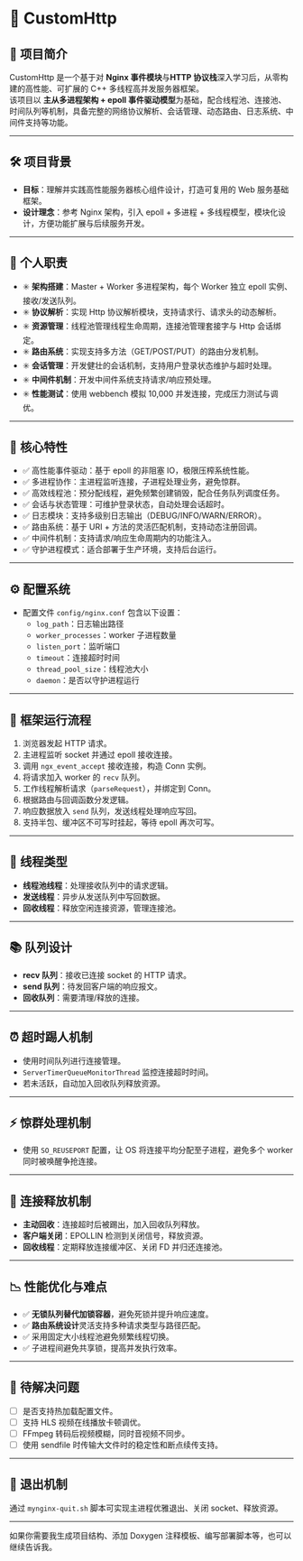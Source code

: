 # 🚀 CustomHttp

## 📘 项目简介

CustomHttp 是一个基于对 **Nginx 事件模块**与**HTTP 协议栈**深入学习后，从零构建的高性能、可扩展的 C++ 多线程高并发服务器框架。  
该项目以 **主从多进程架构 + epoll 事件驱动模型**为基础，配合线程池、连接池、时间队列等机制，具备完整的网络协议解析、会话管理、动态路由、日志系统、中间件支持等功能。

---

## 🛠️ 项目背景

- **目标**：理解并实践高性能服务器核心组件设计，打造可复用的 Web 服务基础框架。
- **设计理念**：参考 Nginx 架构，引入 epoll + 多进程 + 多线程模型，模块化设计，方便功能扩展与后续服务开发。

---

## 👤 个人职责

- ✳️ **架构搭建**：Master + Worker 多进程架构，每个 Worker 独立 epoll 实例、接收/发送队列。
- ✳️ **协议解析**：实现 Http 协议解析模块，支持请求行、请求头的动态解析。
- ✳️ **资源管理**：线程池管理线程生命周期，连接池管理套接字与 Http 会话绑定。
- ✳️ **路由系统**：实现支持多方法（GET/POST/PUT）的路由分发机制。
- ✳️ **会话管理**：开发健壮的会话机制，支持用户登录状态维护与超时处理。
- ✳️ **中间件机制**：开发中间件系统支持请求/响应预处理。
- ✳️ **性能测试**：使用 webbench 模拟 10,000 并发连接，完成压力测试与调优。

---

## 🔧 核心特性

- ✅ 高性能事件驱动：基于 epoll 的非阻塞 IO，极限压榨系统性能。
- ✅ 多进程协作：主进程监听连接，子进程处理业务，避免惊群。
- ✅ 高效线程池：预分配线程，避免频繁创建销毁，配合任务队列调度任务。
- ✅ 会话与状态管理：可维护登录状态，自动处理会话超时。
- ✅ 日志模块：支持多级别日志输出（DEBUG/INFO/WARN/ERROR）。
- ✅ 路由系统：基于 URI + 方法的灵活匹配机制，支持动态注册回调。
- ✅ 中间件机制：支持请求/响应生命周期内的功能注入。
- ✅ 守护进程模式：适合部署于生产环境，支持后台运行。

---

## ⚙️ 配置系统

- 配置文件 `config/nginx.conf` 包含以下设置：
  - `log_path`：日志输出路径
  - `worker_processes`：worker 子进程数量
  - `listen_port`：监听端口
  - `timeout`：连接超时时间
  - `thread_pool_size`：线程池大小
  - `daemon`：是否以守护进程运行

---

## 🧩 框架运行流程

1. 浏览器发起 HTTP 请求。
2. 主进程监听 socket 并通过 epoll 接收连接。
3. 调用 `ngx_event_accept` 接收连接，构造 Conn 实例。
4. 将请求加入 worker 的 `recv` 队列。
5. 工作线程解析请求（`parseRequest`），并绑定到 Conn。
6. 根据路由与回调函数分发逻辑。
7. 响应数据放入 `send` 队列，发送线程处理响应写回。
8. 支持半包、缓冲区不可写时挂起，等待 epoll 再次可写。

---

## 🧵 线程类型

- **线程池线程**：处理接收队列中的请求逻辑。
- **发送线程**：异步从发送队列中写回数据。
- **回收线程**：释放空闲连接资源，管理连接池。

---

## 📚 队列设计

- **recv 队列**：接收已连接 socket 的 HTTP 请求。
- **send 队列**：待发回客户端的响应报文。
- **回收队列**：需要清理/释放的连接。

---

## ⏰ 超时踢人机制

- 使用时间队列进行连接管理。
- `ServerTimerQueueMonitorThread` 监控连接超时时间。
- 若未活跃，自动加入回收队列释放资源。

---

## ⚡ 惊群处理机制

- 使用 `SO_REUSEPORT` 配置，让 OS 将连接平均分配至子进程，避免多个 worker 同时被唤醒争抢连接。

---

## 🔄 连接释放机制

- **主动回收**：连接超时后被踢出，加入回收队列释放。
- **客户端关闭**：EPOLLIN 检测到关闭信号，释放资源。
- **回收线程**：定期释放连接缓冲区、关闭 FD 并归还连接池。

---

## 📉 性能优化与难点

- ✅ **无锁队列替代加锁容器**，避免死锁并提升响应速度。
- ✅ **路由系统设计**灵活支持多种请求类型与路径匹配。
- ✅ 采用固定大小线程池避免频繁线程切换。
- ✅ 子进程间避免共享锁，提高并发执行效率。

---

## 🚫 待解决问题

- [ ] 是否支持热加载配置文件。
- [ ] 支持 HLS 视频在线播放卡顿调优。
- [ ] FFmpeg 转码后视频模糊，同时音视频不同步。
- [ ] 使用 sendfile 时传输大文件时的稳定性和断点续传支持。

---

## 🛑 退出机制

通过 `mynginx-quit.sh` 脚本可实现主进程优雅退出、关闭 socket、释放资源。

---

如果你需要我生成项目结构、添加 Doxygen 注释模板、编写部署脚本等，也可以继续告诉我。
